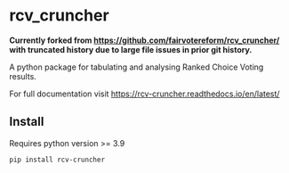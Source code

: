 # rcv_cruncher

**Currently forked from https://github.com/fairvotereform/rcv_cruncher/ with truncated history due to large file issues in prior git history.**

A python package for tabulating and analysing Ranked Choice Voting results.

For full documentation visit https://rcv-cruncher.readthedocs.io/en/latest/

## Install

Requires python version >= 3.9

```
pip install rcv-cruncher
```

